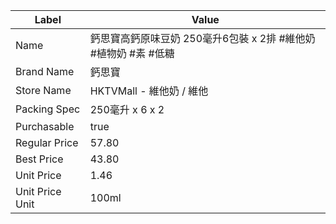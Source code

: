 | Label           | Value                                    |
| --------------- | ---------------------------------------- |
| Name            | 鈣思寶高鈣原味豆奶 250毫升6包裝 x 2排 #維他奶 #植物奶 #素 #低糖 |
| Brand Name      | 鈣思寶                                      |
| Store Name      | HKTVMall - 維他奶 / 維他                      |
| Packing Spec    | 250毫升 x 6 x 2                            |
| Purchasable     | true                                     |
| Regular Price   | 57.80                                    |
| Best Price      | 43.80                                    |
| Unit Price      | 1.46                                     |
| Unit Price Unit | 100ml                                    |
